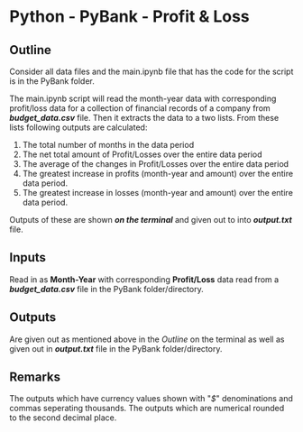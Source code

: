 # Python - PyBank - Profit & Loss

## Outline
Consider all data files and the main.ipynb file that has the code for the script is in the PyBank folder.


The main.ipynb script will read the month-year data with corresponding profit/loss data for a collection of financial records of a company from ***budget_data.csv*** file. Then it extracts the data to a two lists. From these lists following outputs are calculated: 
1. The total number of months in the data period
2. The net total amount of Profit/Losses over the entire data period
3. The average of the changes in Profit/Losses over the entire data period
4. The greatest increase in profits (month-year and amount) over the entire data period.
5. The greatest increase in losses (month-year and amount) over the entire data period.

Outputs of these are shown ***on the terminal*** and given out to into ***output.txt*** file. 

## Inputs
Read in as **Month-Year** with corresponding **Profit/Loss** data read from a ***budget_data.csv*** file in the PyBank folder/directory. 

## Outputs
Are given out as mentioned above in the *Outline* on the terminal as well as given out in ***output.txt*** file in the PyBank folder/directory.

## Remarks
The outputs which have currency values shown with "*$*" denominations and commas seperating thousands.
The outputs which are numerical rounded to the second decimal place. 
